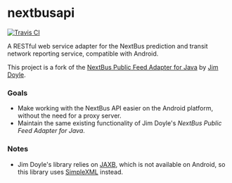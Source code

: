 nextbusapi
==========

[![Travis CI](https://img.shields.io/travis/elliottsj/nextbusapi.svg?style=flat)](https://travis-ci.org/elliottsj/nextbusapi)

A RESTful web service adapter for the NextBus prediction and transit network reporting service, compatible with Android.

This project is a fork of the [NextBus Public Feed Adapter for Java](http://sourceforge.net/projects/nextbusapi/) by [Jim Doyle](http://jim_doyle.users.sourceforge.net/).

### Goals

- Make working with the NextBus API easier on the Android platform, without the need for a proxy server.
- Maintain the same existing functionality of Jim Doyle's *NextBus Public Feed Adapter for Java*.

### Notes

- Jim Doyle's library relies on [JAXB](http://en.wikipedia.org/wiki/Java_Architecture_for_XML_Binding), which is not available on Android, so this library uses [SimpleXML](http://simple.sourceforge.net/home.php) instead.
